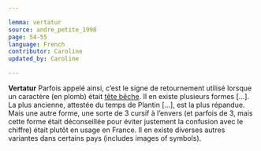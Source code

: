 ```yaml
---

lemma: vertatur
source: andre_petite_1998
page: 54-55
language: French
contributor: Caroline
updated_by: Caroline

---
```


**Vertatur** Parfois appelé ainsi, c’est le signe de retournement utilisé lorsque un caractère (en plomb) était [tête bêche](teteBeche.html). Il en existe plusieurs formes [...]. La plus ancienne, attestée du temps de Plantin [...], est la plus répandue. Mais une autre forme, une sorte de 3 cursif à l’envers (et parfois de 3, mais cette forme était déconseillée pour éviter justement la confusion avec le chiffre) était plutôt en usage en France. Il en existe diverses autres variantes dans certains pays (includes images of symbols).
